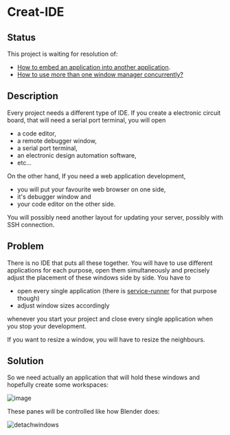 # Creat-IDE

## Status 

This project is waiting for resolution of: 

* [How to embed an application into another application](https://stackoverflow.com/questions/29948105/how-to-embed-an-application-into-another-application-dynamically).
* [How to use more than one window manager concurrently?](https://superuser.com/questions/1360453/how-to-use-more-than-one-window-manager-concurrently)


## Description 

Every project needs a different type of IDE. If you create a electronic circuit board, that will need a serial port terminal, you will open 

- a code editor, 
- a remote debugger window, 
- a serial port terminal, 
- an electronic design automation software, 
- etc... 

On the other hand, If you need a web application development, 

- you will put your favourite web browser on one side, 
- it's debugger window and 
- your code editor on the other side. 

You will possibly need another layout for updating your server, possibly with SSH connection.

## Problem

There is no IDE that puts all these together. You will have to use different applications for each purpose, open them simultaneously and precisely adjust the placement of these windows side by side. You have to 

- open every single application (there is [service-runner](https://github.com/aktos-io/service-runner) for that purpose though)
- adjust window sizes accordingly

whenever you start your project and close every single application when you stop your development. 

If you want to resize a window, you will have to resize the neighbours.

## Solution 

So we need actually an application that will hold these windows and hopefully create some workspaces: 

![image](https://user-images.githubusercontent.com/6639874/34055183-20574e76-e1df-11e7-9e29-3cf3ff5a7a51.png)

These panes will be controlled like how Blender does:

![detachwindows](https://user-images.githubusercontent.com/6639874/34056304-8594d002-e1e3-11e7-95b8-c5f3b4c6a25e.gif)


